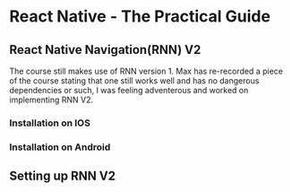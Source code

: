 # React Native - The Practical Guide

## React Native Navigation(RNN) V2

The course still makes use of RNN version 1. Max has re-recorded a piece of the course stating that one still works well and has no dangerous dependencies or such, I was feeling adventerous and worked on implementing RNN V2.

### Installation on IOS

### Installation on Android

## Setting up RNN V2
